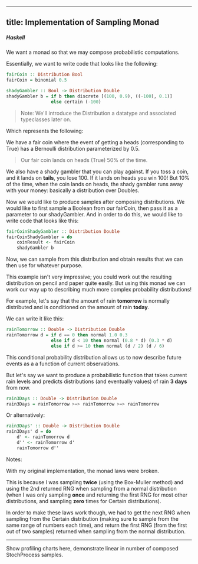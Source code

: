 -----
title: Implementation of Sampling Monad
-----
##### Haskell

We want a monad so that we may compose probabilistic computations.

Essentially, we want to write code that looks like the following:

```haskell
fairCoin :: Distribution Bool
fairCoin = binomial 0.5

shadyGambler :: Bool -> Distribution Double
shadyGambler b = if b then discrete [(100, 0.9), ((-100), 0.1)]
                 else certain (-100)
```


> Note: We'll introduce the Distribution a datatype and associated typeclasses later on.

Which represents the following:

We have a fair coin where the event of getting a heads (corresponding to True)
has a Bernoulli distribution parameterized by 0.5.

> Our fair coin lands on heads (True) 50% of the time.

We also have a shady gambler that you can play against. If you toss a coin,
and it lands on **tails**, you lose 100. If it lands on heads you win 100!
But 10% of the time, when the coin lands on heads, the shady gambler runs
away with your money: basically a distribution over Doubles.

Now we would like to produce samples after composing distributions. We
would like to first sample a Boolean from our fairCoin, then pass it as a parameter
to our shadyGambler. And in order to do this, we would like to write code that
looks like this:

```haskell
fairCoinShadyGambler :: Distribution Double
fairCoinShadyGambler = do
    coinResult <- fairCoin
    shadyGambler b
```

Now, we can sample from this distribution and obtain results that we can then
use for whatever purpose.

This example isn't very impressive; you could work out the resulting
distribution on pencil and paper quite easily. But using this
monad we can work our way up to describing much more complex
probability distributions!

For example, let's say that the amount of rain **tomorrow** is normally
distributed and is conditioned on the amount of rain **today**.

We can write it like this:

```haskell
rainTomorrow :: Double -> Distribution Double
rainTomorrow d = if d == 0 then normal 1.0 0.3
                 else if d < 10 then normal (0.8 * d) (0.3 * d)
                 else if d >= 10 then normal (d / 2) (d / 6)
```

This conditional probability distribution allows us to now describe
future events as a a function of current observations.

But let's say we want to produce a probabilistic function that takes
current rain levels and predicts distributions (and eventually values)
of rain **3 days** from now.

```haskell
rain3Days :: Double -> Distribution Double
rain3Days = rainTomorrow >=> rainTomorrow >=> rainTomorrow
```

Or alternatively:

```haskell
rain3Days' :: Double -> Distribution Double
rain3Days' d = do
    d' <- rainTomorrow d
    d'' <- rainTomorrow d'
    rainTomorrow d''
```

Notes:

With my original implementation, the monad laws were broken.

This is because I was sampling **twice** (using the Box-Muller method)
and using the 2nd returned RNG when sampling from a normal distribution
(when I was only sampling **once** and returning the first RNG
for most other distributions, and sampling **zero** times
for Certain distributions).

In order to make these laws work though, we had to get the next
RNG when sampling from the Certain distribution
(making sure to sample from the same range of numbers each time),
and return the first RNG (from the first out of two samples) returned
when sampling from the normal distribution.

-----

Show profiling charts here, demonstrate linear in number of
composed StochProcess samples.
